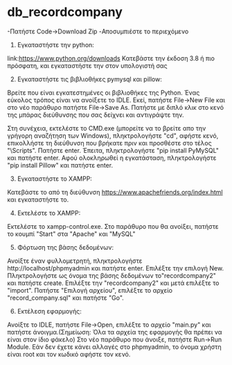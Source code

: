 # db_recordcompany

-Πατήστε Code->Download Zip
-Αποσυμπιέστε το περιεχόμενο

1) Εγκαταστήστε την python:

link:https://www.python.org/downloads 
Κατεβάστε την έκδοση 3.8 ή πιο πρόσφατη, και εγκαταστήστε την στον υπολογιστή σας

2) Εγκαταστήστε τις βιβλιοθήκες pymysql και pillow:

Βρείτε που είναι εγκατεστημένες οι βιβλιοθήκες της Python. Ένας εύκολος τρόπος είναι να ανοίξετε το IDLE. Εκεί, πατήστε File->New File και
στο νέο παράθυρο πατήστε File->Save As. Πατήστε με διπλό κλικ στο κενό της μπάρας διεύθυνσης που σας δείχνει και αντιγράψτε την.

Στη συνέχεια, εκτελέστε το CMD.exe (μπορείτε να το βρείτε απο την γρήγορη αναζήτηση των Windows), πληκτρολογήστε "cd", αφήστε κενό, επικολλήστε τη διεύθυνση που βρήκατε πριν
και προσθέστε στο τέλος "\Scripts". Πατήστε enter. Έπειτα, πληκτρολογήστε "pip install PyMySQL" και πατήστε enter. Αφού ολοκληρωθεί η εγκατάσταση, πληκτρολογήστε
"pip install Pillow"  και πατήστε enter.

3) Εγκαταστήστε το XAMPP:

Κατεβάστε το από τη διεύθυνση https://www.apachefriends.org/index.html και εγκαταστήστε το.

4) Εκτελέστε το XAMPP:

Εκτελέστε το xampp-control.exe. Στο παράθυρο που θα ανοίξει, πατήστε το κουμπί "Start" στα "Apache" και "MySQL"

5) Φόρτωση της βάσης δεδομένων:

Ανοίξτε έναν φυλλομετρητή, πληκτρολογήστε http://localhost/phpmyadmin και πατήστε enter.
Επιλέξτε την επιλογή New. Πληκτρολογήστε ως όνομα της βάσης δεδομένων το"recordcompany2" και πατήστε create.
Επιλέξτε την "recordcompany2" και μετά επιλέξτε το "import".
Πατήστε "Επιλογή αρχείου", επιλέξτε το αρχείο "record_company.sql" και πατήστε "Go".

6) Εκτέλεση εφαρμογής:

Ανοίξτε το IDLE, πατήστε File->Open, επιλέξτε το αρχείο "main.py" και πατήστε άνοιγμα.(Σημείωση: Όλα τα αρχεία της εφαρμογής θα πρέπει να είναι στον ίδιο φάκελο)
Στο νέο παράθυρο που άνοιξε, πατήστε Run->Run Module.
Εάν δεν έχετε κάνει αλλαγές στο phpmyadmin, το όνομα χρήστη είναι root και τον κωδικό αφήστε τον κενό.

